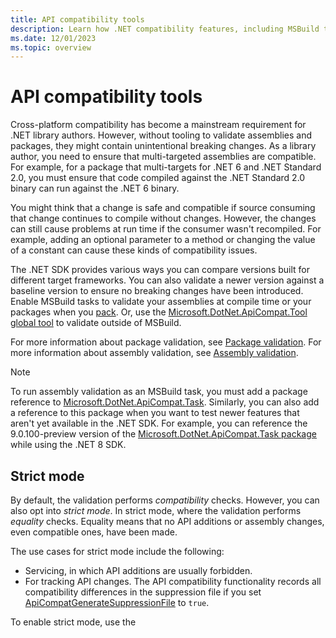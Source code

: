 ```yaml
---
title: API compatibility tools
description: Learn how .NET compatibility features, including MSBuild tasks and a command-line tool, can be used to develop consistent and well-formed multi-targeting libraries.
ms.date: 12/01/2023
ms.topic: overview
---
```


# API compatibility tools

Cross-platform compatibility has become a mainstream requirement for .NET library authors. However, without tooling to validate assemblies and packages, they might contain unintentional breaking changes. As a library author, you need to ensure that multi-targeted assemblies are compatible. For example, for a package that multi-targets for .NET 6 and .NET Standard 2.0, you must ensure that code compiled against the .NET Standard 2.0 binary can run against the .NET 6 binary.

You might think that a change is safe and compatible if source consuming that change continues to compile without changes. However, the changes can still cause problems at run time if the consumer wasn't recompiled. For example, adding an optional parameter to a method or changing the value of a constant can cause these kinds of compatibility issues.

The .NET SDK provides various ways you can compare versions built for different target frameworks. You can also validate a newer version against a baseline version to ensure no breaking changes have been introduced. Enable MSBuild tasks to validate your assemblies at compile time or your packages when you [pack](../../core/tools/dotnet-pack.md). Or, use the [Microsoft.DotNet.ApiCompat.Tool global tool](global-tool.md) to validate outside of MSBuild.

For more information about package validation, see [Package validation](package-validation/overview.md). For more information about assembly validation, see [Assembly validation](assembly-validation.md).

> [!NOTE]
> To run assembly validation as an MSBuild task, you must add a package reference to [Microsoft.DotNet.ApiCompat.Task](https://www.nuget.org/packages/Microsoft.DotNet.ApiCompat.Task). Similarly, you can also add a reference to this package when you want to test newer features that aren't yet available in the .NET SDK. For example, you can reference the 9.0.100-preview version of the [Microsoft.DotNet.ApiCompat.Task package](https://www.nuget.org/packages/Microsoft.DotNet.ApiCompat.Task) while using the .NET 8 SDK.

## Strict mode

By default, the validation performs *compatibility* checks. However, you can also opt into *strict mode*. In strict mode, where the validation performs *equality* checks. Equality means that no API additions or assembly changes, even compatible ones, have been made.

The use cases for strict mode include the following:

- Servicing, in which API additions are usually forbidden.
- For tracking API changes. The API compatibility functionality records all compatibility differences in the suppression file if you set [ApiCompatGenerateSuppressionFile](#apicompatgeneratesuppressionfile) to `true`.

To enable strict mode, use the 
